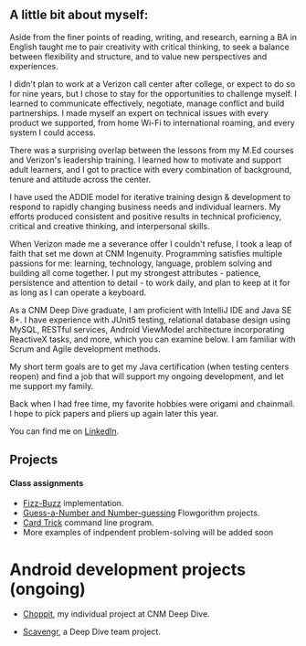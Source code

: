 ## A little bit about myself:

Aside from the finer points of reading, writing, and research, earning a BA in English taught me to pair creativity with critical thinking, to seek a balance between flexibility and structure, and to value new perspectives and experiences.

I didn't plan to work at a Verizon call center after college, or expect to do so for nine years, but I chose to stay for the opportunities to challenge myself.  I learned to communicate effectively, negotiate, manage conflict and build partnerships.  I made myself an expert on technical issues with every product we supported, from home Wi-Fi to international roaming, and every system I could access.

There was a surprising overlap between the lessons from my M.Ed courses and Verizon's leadership training. I learned how to motivate and support adult learners, and I got to practice with every combination of background, tenure and attitude across the center.

I have used the ADDIE model for iterative training design & development to respond to rapidly changing business needs and individual learners. My efforts produced consistent and positive results in technical proficiency, critical and creative thinking, and interpersonal skills.

When Verizon made me a severance offer I couldn't refuse, I took a leap of faith that set me down at CNM Ingenuity.  Programming satisfies multiple passions for me: learning, technology, language, problem solving and building all come together. I put my strongest attributes - patience, persistence and attention to detail - to work daily, and plan to keep at it for as long as I can operate a keyboard.  

As a CNM Deep Dive graduate, I am proficient with IntelliJ IDE and Java SE 8+. I have experience with JUnit5 testing, relational database design using MySQL, RESTful services, Android ViewModel architecture incorporating ReactiveX tasks, and more, which you can examine below. I am familiar with Scrum and Agile development methods.

My short term goals are to get my Java certification (when testing centers reopen) and find a job that will support my ongoing development, and let me support my family.

Back when I had free time, my favorite hobbies were origami and chainmail.  I hope to pick papers and pliers up again later this year.

You can find me on [LinkedIn](http://linkedin.com/in/semartinez147).

## Projects

#### Class assignments

* [Fizz-Buzz](https://github.com/semartinez147/fizz-buzz) implementation.
* [Guess-a-Number and Number-guessing](https://github.com/semartinez147/guess-number) Flowgorithm projects.
* [Card Trick](https://github.com/semartinez147/cards) command line program.
* More examples of indpendent problem-solving will be added soon

# Android development projects (ongoing)

* [Choppit](https://semartinez147.github.io/choppit), my individual project at CNM Deep Dive.

* [Scavengr](https://staj-scavengers.github.io/), a Deep Dive team project.